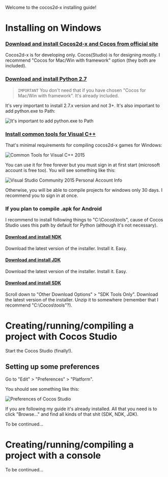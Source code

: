 Welcome to the cocos2d-x installing guide!

# Installing on Windows

### [Download and install Cocos2d-x and Cocos from official site](http://www.cocos2d-x.org/download)

Cocos2d-x is for developing only. Cocos(Studio) is for designing mostly. I recommend "Cocos for Mac/Win with framework" option (they both are included).

### [Download and install Python 2.7](https://www.python.org/downloads/)

> `IMPORTANT` You don't need that if you have chosen "Cocos for Mac/Win with framework". It's already included.

It's very important to install 2.7.x version and not 3+. It's also important to add python.exe to Path:

![It's important to add python.exe to Path](http://i.imgur.com/D96Uwr7.png)

### [Install common tools for Visual C++](https://www.visualstudio.com/products/visual-studio-community-vs)

That's minimal requirements for compiling cocos2d-x games for Windows:

![Common Tools for Visual C++ 2015](http://i.imgur.com/FaX9dBP.png)

You can use it for free forever but you must sign in at first start (microsoft account is free too). You will see something like this:

![Visual Studio Community 2015 Personal Account Info](http://i.imgur.com/0SVSKre.png)

Otherwise, you will be able to compile projects for windows only 30 days. I recommend you to sign in at once.

### If you plan to compile .apk for Android

I recommend to install following things to "C:\Cocos\tools", cause of Cocos Studio uses this path by default for Python (although it's not necessary).

#### [Download and install NDK](http://developer.android.com/ndk/downloads/index.html)

Download the latest version of the installer. Install it. Easy.

#### [Download and install JDK](http://www.oracle.com/technetwork/java/javase/downloads/index.html)

Download the latest version of the installer. Install it. Easy.

#### [Download and install SDK](http://developer.android.com/sdk/index.html)

Scroll down to "Other Download Options" > "SDK Tools Only". Download the latest version of the installer. Unzip it to somewhere (remember that I recommend "C:\Cocos\tools"?).

# Creating/running/compiling a project with Cocos Studio

Start the Cocos Studio (finally!).

## Setting up some preferences

Go to "Edit" > "Preferences" > "Platform".

You should see something like this:

![Preferences of Cocos Studio](http://i.imgur.com/UNTNMTJ.png?1)

If you are following my guide it's already installed. All that you need is to click "Browse..." and find all kinds of that shit (SDK, NDK, JDK).

To be continued...

# Creating/running/compiling a project with a console

To be continued...
